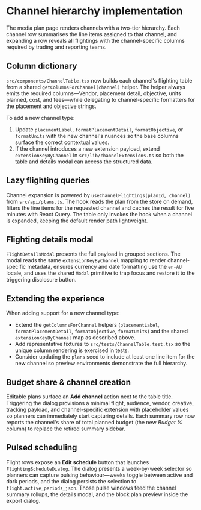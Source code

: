 # Channel hierarchy implementation

The media plan page renders channels with a two-tier hierarchy. Each channel row summarises the
line items assigned to that channel, and expanding a row reveals all flightings with the
channel-specific columns required by trading and reporting teams.

## Column dictionary

`src/components/ChannelTable.tsx` now builds each channel's flighting table from a shared
`getColumnsForChannel(channel)` helper. The helper always emits the required columns—Vendor,
placement detail, objective, units planned, cost, and fees—while delegating to channel-specific
formatters for the placement and objective strings.

To add a new channel type:

1. Update `placementLabel`, `formatPlacementDetail`, `formatObjective`, or `formatUnits` with the
   new channel's nuances so the base columns surface the correct contextual values.
2. If the channel introduces a new extension payload, extend
   `extensionKeyByChannel` in `src/lib/channelExtensions.ts` so both the table and details modal can
   access the structured data.

## Lazy flighting queries

Channel expansion is powered by `useChannelFlightings(planId, channel)` from `src/api/plans.ts`.
The hook reads the plan from the store on demand, filters the line items for the requested channel
and caches the result for five minutes with React Query. The table only invokes the hook when a
channel is expanded, keeping the default render path lightweight.

## Flighting details modal

`FlightDetailsModal` presents the full payload in grouped sections. The modal reads the same
`extensionKeyByChannel` mapping to render channel-specific metadata, ensures currency and date
formatting use the `en-AU` locale, and uses the shared `Modal` primitive to trap focus and restore
it to the triggering disclosure button.

## Extending the experience

When adding support for a new channel type:

- Extend the `getColumnsForChannel` helpers (`placementLabel`, `formatPlacementDetail`,
  `formatObjective`, `formatUnits`) and the shared `extensionKeyByChannel` map as described above.
- Add representative fixtures to `src/tests/ChannelTable.test.tsx` so the unique column rendering is
  exercised in tests.
- Consider updating the `plans` seed to include at least one line item for the new channel so
  preview environments demonstrate the full hierarchy.

## Budget share & channel creation

Editable plans surface an **Add channel** action next to the table title. Triggering the dialog
provisions a minimal flight, audience, vendor, creative, tracking payload, and channel-specific
extension with placeholder values so planners can immediately start capturing details. Each summary
row now reports the channel's share of total planned budget (the new *Budget %* column) to replace
the retired summary sidebar.

## Pulsed scheduling

Flight rows expose an **Edit schedule** button that launches `FlightingScheduleDialog`. The dialog
presents a week-by-week selector so planners can capture pulsing behaviour—weeks toggle between
active and dark periods, and the dialog persists the selection to
`flight.active_periods_json`. Those pulse windows feed the channel summary rollups, the details
modal, and the block plan preview inside the export dialog.
